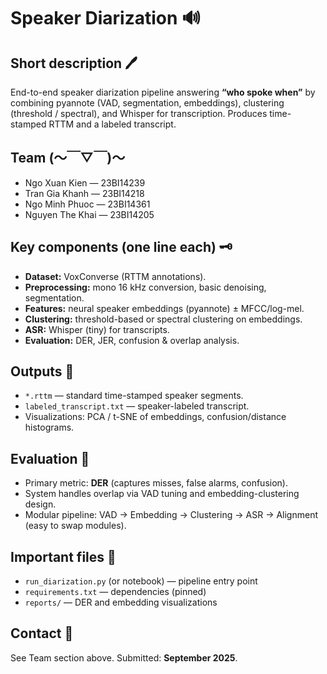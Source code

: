 # Speaker Diarization 🔊

## Short description 🖊️

End-to-end speaker diarization pipeline answering **“who spoke when”** by combining pyannote (VAD, segmentation, embeddings), clustering (threshold / spectral), and Whisper for transcription. Produces time-stamped RTTM and a labeled transcript.

## Team (～￣▽￣)～

* Ngo Xuan Kien — 23BI14239
* Tran Gia Khanh — 23BI14218
* Ngo Minh Phuoc — 23BI14361
* Nguyen The Khai — 23BI14205

## Key components (one line each) 🗝️

* **Dataset:** VoxConverse (RTTM annotations).
* **Preprocessing:** mono 16 kHz conversion, basic denoising, segmentation.
* **Features:** neural speaker embeddings (pyannote) ± MFCC/log-mel.
* **Clustering:** threshold-based or spectral clustering on embeddings.
* **ASR:** Whisper (tiny) for transcripts.
* **Evaluation:** DER, JER, confusion & overlap analysis.

## Outputs 🤖

* `*.rttm` — standard time-stamped speaker segments.
* `labeled_transcript.txt` — speaker-labeled transcript.
* Visualizations: PCA / t-SNE of embeddings, confusion/distance histograms.

## Evaluation 📏

* Primary metric: **DER** (captures misses, false alarms, confusion).
* System handles overlap via VAD tuning and embedding-clustering design.
* Modular pipeline: VAD → Embedding → Clustering → ASR → Alignment (easy to swap modules).
 
## Important files 📃

* `run_diarization.py` (or notebook) — pipeline entry point
* `requirements.txt` — dependencies (pinned)
* `reports/` — DER and embedding visualizations

## Contact 🤙

See Team section above. Submitted: **September 2025**.
